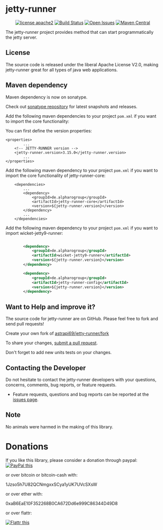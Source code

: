 # jetty-runner

<div align="center">

[![license apache2](https://img.shields.io/badge/license-apache2-blue.svg)](http://www.apache.org/licenses/LICENSE-2.0)
[![Build Status](https://travis-ci.org/astrapi69/jetty-runner.svg?branch=master)](https://travis-ci.org/astrapi69/jetty-runner)
[![Open Issues](https://img.shields.io/github/issues/lightblueseas/jetty-runner.svg?style=flat)](https://github.com/lightblueseas/jetty-runner/issues) 
[![Maven Central](https://maven-badges.herokuapp.com/maven-central/de.alpharogroup/jetty-runner/badge.svg)](https://maven-badges.herokuapp.com/maven-central/de.alpharogroup/jetty-runner)

</div>

The jetty-runner project provides method that can start programmatically the jetty server.

## License

The source code is released under the liberal Apache License V2.0, making jetty-runner great for all types of java web applications.

## Maven dependency

Maven dependency is now on sonatype. 

Check out [sonatype repository](https://oss.sonatype.org/index.html#nexus-search;gav~de.alpharogroup~jetty-runner~~~) for latest snapshots and releases.

Add the following maven dependencies to your project `pom.xml` if you want to import the core functionality:

You can first define the version properties:

	<properties>
			...
		<!-- JETTY-RUNNER version -->
		<jetty-runner.version>3.15.0</jetty-runner.version>
			...
	</properties>


Add the following maven dependency to your project `pom.xml` if you want to import the core functionality of jetty-runner-core:

		<dependencies>
			...
			<dependency>
				<groupId>de.alpharogroup</groupId>
				<artifactId>jetty-runner-core</artifactId>
				<version>${jetty-runner.version}</version>
			</dependency>
			...
		</dependencies>


Add the following maven dependency to your project `pom.xml` if you want to import wicket-jetty9-runner:

```xml

		<dependency>
			<groupId>de.alpharogroup</groupId>
			<artifactId>wicket-jetty9-runner</artifactId>
			<version>${jetty-runner.version}</version>
		</dependency>

		<dependency>
			<groupId>de.alpharogroup</groupId>
			<artifactId>jetty-runner-config</artifactId>
			<version>${jetty-runner.version}</version>
		</dependency>
```

## Want to Help and improve it? ###

The source code for jetty-runner are on GitHub. Please feel free to fork and send pull requests!

Create your own fork of [astrapi69/jetty-runner/fork](https://github.com/astrapi69/jetty-runner/fork)

To share your changes, [submit a pull request](https://github.com/astrapi69/jetty-runner/pull/new/develop).

Don't forget to add new units tests on your changes.

## Contacting the Developer

Do not hesitate to contact the jetty-runner developers with your questions, concerns, comments, bug reports, or feature requests.
- Feature requests, questions and bug reports can be reported at the [issues page](https://github.com/astrapi69/jetty-runner/issues).

## Note

No animals were harmed in the making of this library.

# Donations

If you like this library, please consider a donation through paypal: <a href="https://www.paypal.com/cgi-bin/webscr?cmd=_s-xclick&hosted_button_id=MJ7V43GU2H386" target="_blank">
<img src="https://www.paypalobjects.com/en_US/GB/i/btn/btn_donateCC_LG.gif" alt="PayPal this" title="PayPal – The safer, easier way to pay online!" border="0" />
</a>

or over bitcoin or bitcoin-cash with:

1Jzso5h7U82QCNmgxxSCya1yUK7UVcSXsW

or over ether with:

0xaB6EaE10F352268B0CA672Dd6e999C86344D49D8

or over flattr:
  
<a href="http://flattr.com/thing/4180911/astrapi69resourcebundle-inspector-on-GitHub" target="_blank">
<img src="http://api.flattr.com/button/flattr-badge-large.png" alt="Flattr this" title="Flattr this" border="0" />
</a>

